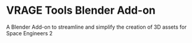 # VRAGE Tools Blender Add-on
A Blender Add-on to streamline and simplify the creation of 3D assets for Space Engineers 2